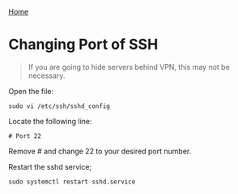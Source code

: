 [Home](../README.md)

# Changing Port of SSH

> If you are going to hide servers behind VPN, this may not be necessary.

Open the file:

    sudo vi /etc/ssh/sshd_config

Locate the following line:

    # Port 22

Remove # and change 22 to your desired port number.

Restart the sshd service;

    sudo systemctl restart sshd.service
